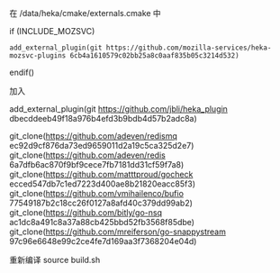 在 /data/heka/cmake/externals.cmake 中

if (INCLUDE_MOZSVC)

    add_external_plugin(git https://github.com/mozilla-services/heka-mozsvc-plugins 6cb4a1610579c02bb25a8c0aaf835b05c3214d532)
    
endif()

加入

add_external_plugin(git https://github.com/jbli/heka_plugin dbecddeeb49f18a976b4efd3b9bdb4d57b2adc8a)


git_clone(https://github.com/adeven/redismq ec92d9cf876da73ed9659011d2a19c5ca325d2e7)
git_clone(https://github.com/adeven/redis 6a7dfb6ac870f9bf9cece7fb7181dd31cf59f7a8)
git_clone(https://github.com/matttproud/gocheck ecced547db7c1ed7223d400ae8b21820eacc85f3)
git_clone(https://github.com/vmihailenco/bufio 77549187b2c18cc26f0127a8afd40c379dd99ab2)
git_clone(https://github.com/bitly/go-nsq ac1dc8a491c8a37a88cb425bbd52fb3568f85dbe)
git_clone(https://github.com/mreiferson/go-snappystream 97c96e6648e99c2ce4fe7d169aa3f7368204e04d)

重新编译
source build.sh
